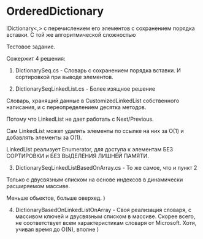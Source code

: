 # OrderedDictionary
IDictionary&lt;,> с перечислением его элементов с сохранением порядка вставки. С той же алгоритмической сложностью

Тестовое задание.


Сожержит 4 решения:
1) DictionarySeq.cs - Словарь с сохранением порядка вставки. И сортировкой при выводе элементов.

2) DictionarySeqLinkedList.cs - Более изящное решение

Словарь, хранящий данные в CustomizedLinkedList собственного написания, и с переопределением десятка методов.

Потому что LinkedList не дает работать с Next/Previous.

Сам LinkedList может удалять элементы по ссылке на них за О(1) и добавлять элементы за О(1).

LinkedList реализует Enumerator, для доступа к элементам БЕЗ СОРТИРОВКИ и БЕЗ ВЫДЕЛЕНИЯ ЛИШНЕЙ ПАМЯТИ.

3) DictionarySeqLinkedListBasedOnArray.cs - То же самое, что и пункт 2

Только с двусвязным списком на основе индексов в динамически расширяемом массиве.

Меньше обьектов, больше оверхед. )

4) DictionaryBasedOnLinkedListOnArray - Своя реализация словаря, с массивом ключей и двусвязным списком в массиве.
Скорее всего, не соответствует всем характеристикам словаря от Microsoft.
Хотя, учивая время до O(N), вполне )
